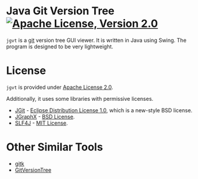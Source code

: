 # Java Git Version Tree [![Apache License, Version 2.0](https://img.shields.io/badge/license-Apache--2.0-blue.svg)](http://www.apache.org/licenses/LICENSE-2.0)

`jgvt` is a [git](https://git-scm.com/) version tree GUI viewer.  It is written
in Java using Swing.  The program is designed to be very lightweight.

# License

`jgvt` is provided under [Apache License 2.0]((http://www.apache.org/licenses/LICENSE-2.0)).

Additionally, it uses some libraries with permissive licenses.
 
* [JGit](https://www.eclipse.org/jgit/) - [Eclipse Distribution License 1.0](https://www.eclipse.org/org/documents/edl-v10.php), which is a new-style BSD license.
* [JGraphX](https://github.com/jgraph/jgraphx) - [BSD License](https://github.com/jgraph/jgraphx/blob/master/license.txt).
* [SLF4J](https://www.slf4j.org/) - [MIT License]((https://www.slf4j.org/license.html)).

# Other Similar Tools

* [gitk](https://git-scm.com/docs/gitk)
* [GitVersionTree](https://github.com/crc8/GitVersionTree)
